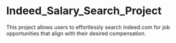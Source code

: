 # Indeed_Salary_Search_Project
This project allows users to effortlessly search indeed.com for job opportunities that align with their desired compensation.
